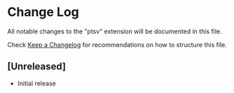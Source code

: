 # Change Log

All notable changes to the "ptsv" extension will be documented in this file.

Check [Keep a Changelog](http://keepachangelog.com/) for recommendations on how to structure this file.

## [Unreleased]

- Initial release